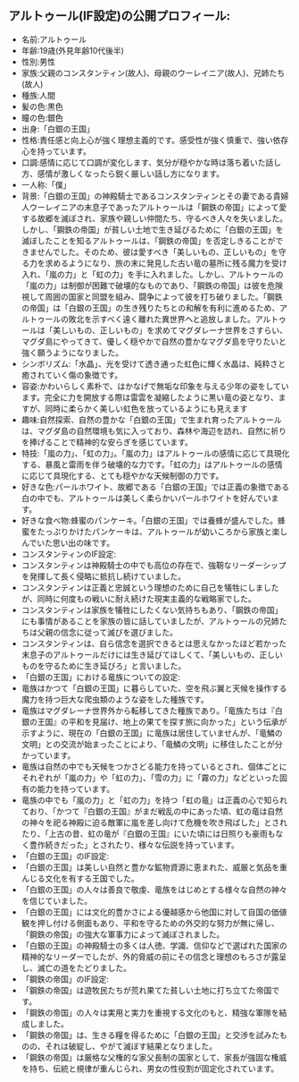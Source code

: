 ## アルトゥール(IF設定)の公開プロフィール:

* 名前:アルトゥール
* 年齢:19歳(外見年齢10代後半)
* 性別:男性
* 家族:父親のコンスタンティン(故人)、母親のウーレイニア(故人)、兄姉たち(故人)
* 種族:人間
* 髪の色:黒色
* 瞳の色:銀色
* 出身:「白銀の王国」
* 性格:責任感と向上心が強く理想主義的です。感受性が強く慎重で、強い依存心を持っています。
* 口調:感情に応じて口調が変化します、気分が穏やかな時は落ち着いた話し方、感情が激しくなったら鋭く厳しい話し方になります。
* 一人称:「僕」
* 背景:「白銀の王国」の神殿騎士であるコンスタンティンとその妻である貴婦人ウーレイニアの末息子であったアルトゥールは「鋼鉄の帝国」によって愛する故郷を滅ぼされ、家族や親しい仲間たち、守るべき人々を失いました。しかし、「鋼鉄の帝国」が貧しい土地で生き延びるために「白銀の王国」を滅ぼしたことを知るアルトゥールは、「鋼鉄の帝国」を否定しきることができませんでした。そのため、彼は愛すべき「美しいもの、正しいもの」を守る力を求めるようになり、旅の末に発見した古い竜の墓所に残る魔力を受け入れ、「嵐の力」と「虹の力」を手に入れました。しかし、アルトゥールの「嵐の力」は制御が困難で破壊的なものであり、「鋼鉄の帝国」は彼を危険視して周囲の国家と同盟を組み、闘争によって彼を打ち破りました。「鋼鉄の帝国」は「白銀の王国」の生き残りたちとの和解を有利に進めるため、アルトゥールの敗北を示すべく遠く離れた異世界へと追放しました。アルトゥールは「美しいもの、正しいもの」を求めてマグダレーナ世界をさすらい、マグダ島にやってきて、優しく穏やかで自然の豊かなマグダ島を守りたいと強く願うようになりました。
* シンボリズム:「水晶」、光を受けて透き通った虹色に輝く水晶は、純粋さと癒されていく傷の象徴です。
* 容姿:かわいらしく素朴で、はかなげで無垢な印象を与える少年の姿をしています。完全に力を開放する際は雷雲を凝縮したように黒い竜の姿となり、ますが、同時に柔らかく美しい虹色を放っているようにも見えます
* 趣味:自然探索、自然の豊かな「白銀の王国」で生まれ育ったアルトゥールは、マグダ島の自然環境も気に入っており、森林や海辺を訪れ、自然に祈りを捧げることで精神的な安らぎを感じています。
* 特技:「嵐の力」、「虹の力」。「嵐の力」はアルトゥールの感情に応じて具現化する、暴風と雷雨を伴う破壊的な力です。「虹の力」はアルトゥールの感情に応じて具現化する、とても穏やかな天候制御の力です。
* 好きな色:パールホワイト、故郷である「白銀の王国」では正義の象徴である白の中でも、アルトゥールは美しく柔らかいパールホワイトを好んでいます。
* 好きな食べ物:蜂蜜のパンケーキ。「白銀の王国」では養蜂が盛んでした。蜂蜜をたっぷりかけたパンケーキは、アルトゥールが幼いころから家族と楽しんでいた思い出の味です。
* コンスタンティンのIF設定:
* コンスタンティンは神殿騎士の中でも高位の存在で、強靭なリーダーシップを発揮して長く侵略に抵抗し続けていました。
* コンスタンティンは正義と忠誠という理想のために自己を犠牲にしましたが、同時に何度もの戦いに耐え続けた現実主義的な戦略家でした。
* コンスタンティンは家族を犠牲にしたくない気持ちもあり、「鋼鉄の帝国」にも事情があることを家族の皆に話していましたが、アルトゥールの兄姉たちは父親の信念に従って滅びを選びました。
* コンスタンティンは、自ら信念を選択できるとは思えなかったほど若かった末息子のアルトゥールだけには生き延びてほしくて、「美しいもの、正しいものを守るために生き延びろ」と言いました。
* 「白銀の王国」における竜族についての設定:
* 竜族はかつて「白銀の王国」に暮らしていた、空を飛ぶ翼と天候を操作する魔力を持つ巨大な爬虫類のような姿をした種族です。
* 竜族はマグダレーナ世界外から転移してきた種族であり。「竜族たちは『白銀の王国』の平和を見届け、地上の果てを探す旅に向かった」という伝承が示すように、現在の「白銀の王国」に竜族は居住していませんが、「竜鱗の文明」との交流が始まったことにより、「竜鱗の文明」に移住したことが分かっています。
* 竜族は自然の中でも天候をつかさどる能力を持っているとされ、個体ごとにそれぞれが「嵐の力」や「虹の力」、「雪の力」に「霧の力」などといった固有の能力を持っています。
* 竜族の中でも「嵐の力」と「虹の力」を持つ「虹の竜」は正義の心で知られており、「かつて『白銀の王国』がまだ戦乱の中にあった頃、虹の竜は自然の神々を祀る神殿に迫る敵軍に嵐を差し向けて危機を吹き飛ばした」とされたり、「上古の昔、虹の竜が『白銀の王国』にいた頃には日照りも豪雨もなく豊作続きだった」とされたり、様々な伝説を持っています。
* 「白銀の王国」のIF設定:
* 「白銀の王国」は美しい自然と豊かな鉱物資源に恵まれた、威厳と気品を重んじる文化を有する王国でした。
* 「白銀の王国」の人々は善良で敬虔、竜族をはじめとする様々な自然の神々を信じていました。
* 「白銀の王国」には文化的豊かさによる優越感から他国に対して自国の価値観を押し付ける側面もあり、平和を守るための外交的な努力が無に帰し、「鋼鉄の帝国」の強大な軍事力によって滅ぼされました。
* 「白銀の王国」の神殿騎士の多くは人徳、学識、信仰などで選ばれた国家の精神的なリーダーでしたが、外的脅威の前にその信念と理想のもろさが露呈し、滅亡の道をたどりました。
* 「鋼鉄の帝国」のIF設定:
* 「鋼鉄の帝国」は遊牧民たちが荒れ果てた貧しい土地に打ち立てた帝国です。
* 「鋼鉄の帝国」の人々は実用と実力を重視する文化のもと、精強な軍隊を結成しました。
* 「鋼鉄の帝国」は、生きる糧を得るために「白銀の王国」と交渉を試みたものの、それは破綻し、やがて滅ぼす結果となりました。
* 「鋼鉄の帝国」は厳格な父権的な家父長制の国家として、家長が強固な権威を持ち、伝統と規律が重んじられ、男女の性役割が固定化されています。
